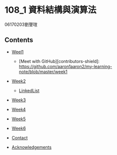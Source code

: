 # 108_1 資料結構與演算法
06170203劉謦瑄

<!-- TABLE OF CONTENTS -->
## Contents

* [Weel1](#meet-with-GitHub)
  * [Meet with GitHub][contributors-shield]: https://github.com/aaron1aaron2/my-learning-note/blob/master/week1
* [Week2](#week2)
  * [LinkedList](#LinkedList)
  
* [Week3](#Week3)

* [Week4](#Week4)

* [Week5](#Week5)

* [Week6](#Week6)

* [Contact](#contact)

* [Acknowledgements](#acknowledgements)
